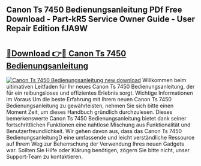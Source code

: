 ## Canon Ts 7450 Bedienungsanleitung PDf Free Download - Part-kR5 Service Owner Guide - User Repair Edition fJA9W

# <h2><a href="http://df3hm4k.blite.top/?on=Canon+Ts+7450+Bedienungsanleitung">🔗Download 👉🔴 Canon Ts 7450 Bedienungsanleitung</a></h2>

[![Canon Ts 7450 Bedienungsanleitung new download](https://i.imgur.com/lujVjoI.png)](http://df3hm4k.blite.top/?on=Canon+Ts+7450+Bedienungsanleitung)
Willkommen beim ultimativen Leitfaden für Ihr neues Canon Ts 7450 Bedienungsanleitung, der für ein reibungsloses und effizientes Erlebnis sorgt. Wichtige Informationen im Voraus Um die beste Erfahrung mit Ihrem neuen Canon Ts 7450 Bedienungsanleitung zu gewährleisten, nehmen Sie sich bitte einen Moment Zeit, um dieses Handbuch gründlich durchzulesen. Dieses bemerkenswerte Canon Ts 7450 Bedienungsanleitung bietet dank seiner fortschrittlichen Funktionen eine nahtlose Mischung aus Funktionalität und Benutzerfreundlichkeit. Wir gehen davon aus, dass das Canon Ts 7450 BedienungsanleitungD eine umfassende und leicht verständliche Ressource auf Ihrem Weg zur Beherrschung der Verwendung Ihres neuen Gadgets war. Sollten Sie Hilfe oder Klärung benötigen, zögern Sie bitte nicht, unser Support-Team zu kontaktieren.
